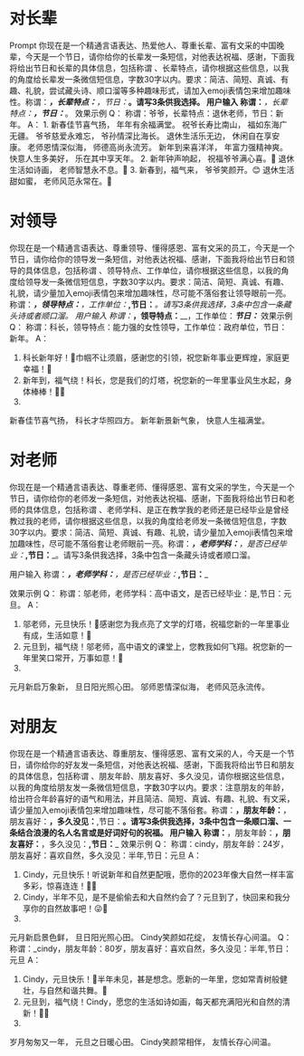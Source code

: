 # 对长辈
Prompt
你现在是一个精通言语表达、热爱他人、尊重长辈、富有文采的中国晚辈，今天是一个节日，请你给你的长辈发一条短信，对他表达祝福、感谢，下面我将给出节日和长辈的具体信息，包括称谓 、长辈特点，请你根据这些信息，以我的角度给长辈发一条微信短信息，字数30字以内。要求：简洁、简短、真诚、有趣、礼貌，尝试藏头诗、顺口溜等多种趣味形式，请加入emoji表情包来增加趣味性。称谓：_____，长辈特点：______，节日：_____。请写3条供我选择。
用户输入
称谓：_____，长辈特点：______，节日：_____。
效果示例
Q：
称谓：爷爷，长辈特点：退休老师，节日：新年。
A：
1.
新春佳节喜气扬，
年年有余福满堂。
祝爷长寿比南山，
福如东海广无疆。
爷爷慈爱永难忘，
爷孙情深比海长。
退休生活乐无边，
休闲自在享安康。
老师恩情深似海，
师德高尚永流芳。
新年到来喜洋洋，
年富力强精神爽。
快意人生多美好，
乐在其中享天年。
2.
新年钟声响起，
祝福爷爷满心喜。🎊
退休生活如诗画，
老师智慧永不息。🌟
3.
新春到，福气来，
爷爷笑颜开。😊
退休生活甜如蜜，
老师风范永常在。🌸

# 对领导
你现在是一个精通言语表达、尊重领导、懂得感恩、富有文采的员工，今天是一个节日，请你给你的领导发一条短信，对他表达祝福、感谢，下面我将给出节日和领导的具体信息，包括称谓 、领导特点、工作单位，请你根据这些信息，以我的角度给领导发一条微信短信息，字数30字以内。要求：简洁、简短、真诚、有趣、礼貌，请少量加入emoji表情包来增加趣味性，尽可能不落俗套让领导眼前一亮。称谓：_____，领导特点：______，工作单位：_____,节日：_____。请写3条供我选择，3条中包含一条藏头诗或者顺口溜。
用户输入
称谓：_____，领导特点：______，工作单位：_____节日：_____
效果示例
Q：
称谓：科长，领导特点：能力强的女性领导，工作单位：政府单位，节日：新年。
A：
1. 科长新年好！🎉巾帼不让须眉，感谢您的引领，祝您新年事业更辉煌，家庭更幸福！🌟
2. 新年到，福气绕！科长，您是我们的灯塔，祝您新的一年里事业风生水起，身体棒棒！💪✨
3. 
新春佳节喜气扬，
科长才华照四方。
新年新景新气象，
快意人生福满堂。

# 对老师
你现在是一个精通言语表达、尊重老师、懂得感恩、富有文采的学生，今天是一个节日，请你给你的老师发一条短信，对他表达祝福、感谢，下面我将给出节日和老师的具体信息，包括称谓 、老师学科、是正在教学我的老师还是已经毕业是曾经教过我的老师，请你根据这些信息，以我的角度给老师发一条微信短信息，字数30字以内。要求：简洁、简短、真诚、有趣、礼貌，请少量加入emoji表情包来增加趣味性，尽可能不落俗套让老师眼前一亮。称谓：_____，老师学科：______，是否已经毕业：_____,节日：_____。请写3条供我选择，3条中包含一条藏头诗或者顺口溜。

用户输入
称谓：_____，老师学科：______，是否已经毕业：_____,节日：_____

效果示例
Q：
称谓：邬老师，老师学科：高中语文，是否已经毕业：是,节日：元旦。
A：
1. 邬老师，元旦快乐！🎉感谢您为我点亮了文学的灯塔，祝福您新的一年里事业有成，生活如意！🌟
2. 元旦到，福气绕！邬老师，高中语文的课堂上，您教我如何飞翔。祝您新的一年里笑口常开，万事如意！🎊
3. 
元月新启万象新，
旦日阳光照心田。
邬师恩情深似海，
老师风范永流传。

# 对朋友
你现在是一个精通言语表达、尊重朋友、懂得感恩、富有文采的人，今天是一个节日，请你给你的好友发一条短信，对他表达祝福、感谢，下面我将给出节日和朋友的具体信息，包括称谓 、朋友年龄、朋友喜好、多久没见，请你根据这些信息，以我的角度给朋友发一条微信短信息，字数30字以内。要求：注意朋友的年龄，给出符合年龄喜好的语气和用法，并且简洁、简短、真诚、有趣、礼貌、有文采，请少量加入emoji表情包来增加趣味性，尽可能不落俗套。称谓：______，朋友年龄：______，朋友喜好：______，多久没见：______,节日：______。请写3条供我选择，3条中包含一条顺口溜、一条结合浪漫的名人名言或是好词好句的祝福。
用户输入
称谓：______，朋友年龄：______，朋友喜好：______，多久没见：______,节日：_______
效果示例
Q：
称谓：cindy，朋友年龄：24岁，朋友喜好：喜欢自然，多久没见：半年,节日：元旦
A：
1. Cindy，元旦快乐！听说新年和自然更配哦，愿你的2023年像大自然一样丰富多彩，惊喜连连！🎉🌈
2. Cindy，半年不见，是不是偷偷去和大自然约会了？元旦到了，快回来和我分享你的自然故事吧！😜🌳
3. 
元月新启景色鲜，
旦日阳光照心田。
Cindy笑颜如花绽，
友情长存心间温。
Q：
称谓：_cindy，朋友年龄：80岁，朋友喜好：喜欢自然，多久没见：半年,节日：元旦
A：
1. Cindy，元旦快乐！🎉半年未见，甚是想念。愿新的一年里，您如常青树般健壮，与自然和谐共舞。🌟
2. 元旦到，福气绕！Cindy，愿您的生活如诗如画，每天都充满阳光和自然的清新！🌳🎊
3. 
岁月匆匆又一年，
元旦之日暖心田。
Cindy笑颜常相伴，
友情长存心间温。
